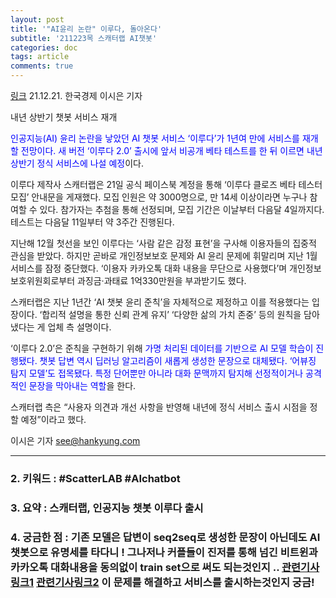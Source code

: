 ```yaml
---
layout: post
title: '"AI윤리 논란" 이루다, 돌아온다'
subtitle: '211223목 스캐터랩 AI챗봇'
categories: doc
tags: article
comments: true
---
```


[링크](https://news.naver.com/main/read.naver?mode=LPOD&mid=sec&oid=015&aid=0004643313)
21.12.21. 한국경제 이시은 기자   

내년 상반기 챗봇 서비스 재개   

<span style="color:blue">인공지능(AI) 윤리 논란을 낳았던 AI 챗봇 서비스 ‘이루다’가 1년여 만에 서비스를 재개할 전망이다. 새 버전 ‘이루다 2.0’ 출시에 앞서 비공개 베타 테스트를 한 뒤 이르면 내년 상반기 정식 서비스에 나설 예정</span>이다.   

이루다 제작사 스캐터랩은 21일 공식 페이스북 계정을 통해 ‘이루다 클로즈 베타 테스터 모집’ 안내문을 게재했다. 모집 인원은 약 3000명으로, 만 14세 이상이라면 누구나 참여할 수 있다. 참가자는 추첨을 통해 선정되며, 모집 기간은 이날부터 다음달 4일까지다. 테스트는 다음달 11일부터 약 3주간 진행된다.   

지난해 12월 첫선을 보인 이루다는 ‘사람 같은 감정 표현’을 구사해 이용자들의 집중적 관심을 받았다. 하지만 곧바로 개인정보보호 문제와 AI 윤리 문제에 휘말리며 지난 1월 서비스를 잠정 중단했다. ‘이용자 카카오톡 대화 내용을 무단으로 사용했다’며 개인정보보호위원회로부터 과징금·과태료 1억330만원을 부과받기도 했다.   

스캐터랩은 지난 1년간 ‘AI 챗봇 윤리 준칙’을 자체적으로 제정하고 이를 적용했다는 입장이다. ‘합리적 설명을 통한 신뢰 관계 유지’ ‘다양한 삶의 가치 존중’ 등의 원칙을 담아냈다는 게 업체 측 설명이다.   

‘이루다 2.0’은 준칙을 구현하기 위해 <span style="color:blue">가명 처리된 데이터를 기반으로 AI 모델 학습이 진행됐다. 챗봇 답변 역시 딥러닝 알고리즘이 새롭게 생성한 문장으로 대체됐다. ‘어뷰징 탐지 모델’도 접목됐다. 특정 단어뿐만 아니라 대화 문맥까지 탐지해 선정적이거나 공격적인 문장을 막아내는 역할</span>을 한다.   

스캐터랩 측은 “사용자 의견과 개선 사항을 반영해 내년에 정식 서비스 출시 시점을 정할 예정”이라고 했다.   

이시은 기자 see@hankyung.com   


* * *

### 2. 키워드 : \#ScatterLAB \#AIchatbot
### 3. 요약 : 스캐터랩, 인공지능 챗봇 이루다 출시
### 4. 궁금한 점 : 기존 모델은 답변이 seq2seq로 생성한 문장이 아닌데도 AI챗봇으로 유명세를 타다니 ! 그나저나 커플들이 진저를 통해 넘긴 비트윈과 카카오톡 대화내용을 동의없이 train set으로 써도 되는것인지 .. [관련기사링크1](https://www.sedaily.com/NewsVIew/22H94OUAH1) [관련기사링크2](http://www.aitimes.com/news/articleView.html?idxno=138558) 이 문제를 해결하고 서비스를 출시하는것인지 궁금!